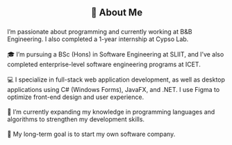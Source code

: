 <br clear="both">

<h2 align="center">👋 About Me</h2>

###

<p align="left">I’m passionate about programming and currently working at B&B Engineering. I also completed a 1-year internship at Cypso Lab.<br><br>🎓 I’m pursuing a BSc (Hons) in Software Engineering at SLIIT, and I’ve also completed enterprise-level software engineering programs at ICET.<br><br>💻 I specialize in full-stack web application development, as well as desktop applications using C# (Windows Forms), JavaFX, and .NET. I use Figma to optimize front-end design and user experience.<br><br>🌱 I’m currently expanding my knowledge in programming languages and algorithms to strengthen my development skills.<br><br>🚀 My long-term goal is to start my own software company.</p>

###


